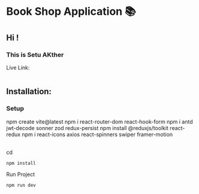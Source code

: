 # Book Shop Application 📚

## Hi !
### This is Setu AKther

Live Link:
```

```

## Installation:
### Setup
npm create vite@latest
npm i react-router-dom react-hook-form
npm i antd jwt-decode sonner zod redux-persist
npm install @reduxjs/toolkit react-redux
npm i react-icons axios react-spinners swiper framer-motion

<br />
cd 

```
npm install
```

Run Project

```
npm run dev
```